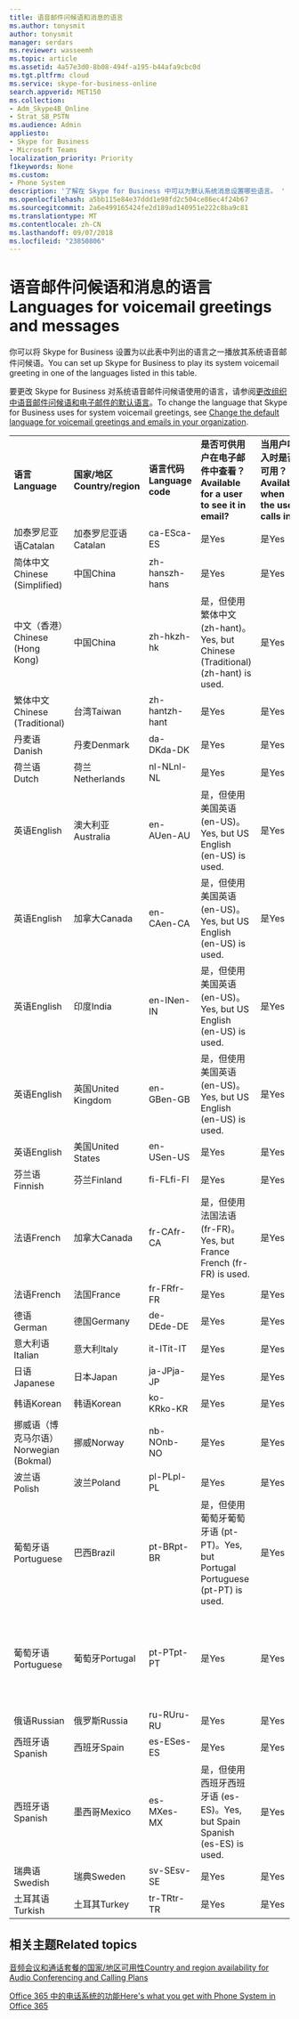 ```yaml
---
title: 语音邮件问候语和消息的语言
ms.author: tonysmit
author: tonysmit
manager: serdars
ms.reviewer: wasseemh
ms.topic: article
ms.assetid: 4a57e3d0-8b08-494f-a195-b44afa9cbc0d
ms.tgt.pltfrm: cloud
ms.service: skype-for-business-online
search.appverid: MET150
ms.collection:
- Adm_Skype4B_Online
- Strat_SB_PSTN
ms.audience: Admin
appliesto:
- Skype for Business
- Microsoft Teams
localization_priority: Priority
f1keywords: None
ms.custom:
- Phone System
description: '了解在 Skype for Business 中可以为默认系统消息设置哪些语言。 '
ms.openlocfilehash: a5bb115e84e37ddd1e98fd2c504ce86ec4f24b67
ms.sourcegitcommit: 2a6e499165424fe2d189ad140951e222c8ba9c81
ms.translationtype: MT
ms.contentlocale: zh-CN
ms.lasthandoff: 09/07/2018
ms.locfileid: "23850806"
---
```

# <a name="languages-for-voicemail-greetings-and-messages"></a><span data-ttu-id="37ccb-103">语音邮件问候语和消息的语言</span><span class="sxs-lookup"><span data-stu-id="37ccb-103">Languages for voicemail greetings and messages</span></span>

<span data-ttu-id="37ccb-104">你可以将 Skype for Business 设置为以此表中列出的语言之一播放其系统语音邮件问候语。</span><span class="sxs-lookup"><span data-stu-id="37ccb-104">You can set up Skype for Business to play its system voicemail greeting in one of the languages listed in this table.</span></span>
  
<span data-ttu-id="37ccb-105">要更改 Skype for Business 对系统语音邮件问候语使用的语言，请参阅[更改组织中语音邮件问候语和电子邮件的默认语言](change-the-default-language-for-greetings-and-emails.md)。</span><span class="sxs-lookup"><span data-stu-id="37ccb-105">To change the language that Skype for Business uses for system voicemail greetings, see [Change the default language for voicemail greetings and emails in your organization](change-the-default-language-for-greetings-and-emails.md).</span></span>
  
|||||||
|:-----|:-----|:-----|:-----|:-----|:-----|
|<span data-ttu-id="37ccb-106">**语言**</span><span class="sxs-lookup"><span data-stu-id="37ccb-106">**Language**</span></span> <br/> |<span data-ttu-id="37ccb-107">**国家/地区**</span><span class="sxs-lookup"><span data-stu-id="37ccb-107">**Country/region**</span></span> <br/> |<span data-ttu-id="37ccb-108">**语言代码**</span><span class="sxs-lookup"><span data-stu-id="37ccb-108">**Language code**</span></span> <br/> |<span data-ttu-id="37ccb-109">**是否可供用户在电子邮件中查看？**</span><span class="sxs-lookup"><span data-stu-id="37ccb-109">**Available for a user to see it in email?**</span></span> <br/> |<span data-ttu-id="37ccb-110">**当用户呼入时是否可用？**</span><span class="sxs-lookup"><span data-stu-id="37ccb-110">**Available when the user calls in?**</span></span> <br/> |<span data-ttu-id="37ccb-111">**转录是否可用？**</span><span class="sxs-lookup"><span data-stu-id="37ccb-111">**Transcription available?**</span></span> <br/> |
|<span data-ttu-id="37ccb-112">加泰罗尼亚语</span><span class="sxs-lookup"><span data-stu-id="37ccb-112">Catalan</span></span>  <br/> |<span data-ttu-id="37ccb-113">加泰罗尼亚语</span><span class="sxs-lookup"><span data-stu-id="37ccb-113">Catalan</span></span>  <br/> |<span data-ttu-id="37ccb-114">ca-ES</span><span class="sxs-lookup"><span data-stu-id="37ccb-114">ca-ES</span></span>  <br/> |<span data-ttu-id="37ccb-115">是</span><span class="sxs-lookup"><span data-stu-id="37ccb-115">Yes</span></span>  <br/> |<span data-ttu-id="37ccb-116">是</span><span class="sxs-lookup"><span data-stu-id="37ccb-116">Yes</span></span>  <br/> |<span data-ttu-id="37ccb-117">否</span><span class="sxs-lookup"><span data-stu-id="37ccb-117">No</span></span>  <br/> |
|<span data-ttu-id="37ccb-118">简体中文</span><span class="sxs-lookup"><span data-stu-id="37ccb-118">Chinese (Simplified)</span></span>  <br/> |<span data-ttu-id="37ccb-119">中国</span><span class="sxs-lookup"><span data-stu-id="37ccb-119">China</span></span>  <br/> |<span data-ttu-id="37ccb-120">zh-hans</span><span class="sxs-lookup"><span data-stu-id="37ccb-120">zh-hans</span></span>  <br/> |<span data-ttu-id="37ccb-121">是</span><span class="sxs-lookup"><span data-stu-id="37ccb-121">Yes</span></span>  <br/> |<span data-ttu-id="37ccb-122">是</span><span class="sxs-lookup"><span data-stu-id="37ccb-122">Yes</span></span>  <br/> |<span data-ttu-id="37ccb-123">是</span><span class="sxs-lookup"><span data-stu-id="37ccb-123">Yes</span></span>  <br/> |
|<span data-ttu-id="37ccb-124">中文（香港）</span><span class="sxs-lookup"><span data-stu-id="37ccb-124">Chinese (Hong Kong)</span></span>  <br/> |<span data-ttu-id="37ccb-125">中国</span><span class="sxs-lookup"><span data-stu-id="37ccb-125">China</span></span>  <br/> |<span data-ttu-id="37ccb-126">zh-hk</span><span class="sxs-lookup"><span data-stu-id="37ccb-126">zh-hk</span></span>  <br/> |<span data-ttu-id="37ccb-127">是，但使用繁体中文 (zh-hant)。</span><span class="sxs-lookup"><span data-stu-id="37ccb-127">Yes, but Chinese (Traditional) (zh-hant) is used.</span></span>  <br/> | <span data-ttu-id="37ccb-128">是</span><span class="sxs-lookup"><span data-stu-id="37ccb-128">Yes</span></span> <br/> |<span data-ttu-id="37ccb-129">是，但使用繁体中文 (zh-hant)。</span><span class="sxs-lookup"><span data-stu-id="37ccb-129">Yes, but Chinese (Traditional) (zh-hant) is used.</span></span>  <br/> |
|<span data-ttu-id="37ccb-130">繁体中文</span><span class="sxs-lookup"><span data-stu-id="37ccb-130">Chinese (Traditional)</span></span>  <br/> |<span data-ttu-id="37ccb-131">台湾</span><span class="sxs-lookup"><span data-stu-id="37ccb-131">Taiwan</span></span>  <br/> |<span data-ttu-id="37ccb-132">zh-hant</span><span class="sxs-lookup"><span data-stu-id="37ccb-132">zh-hant</span></span>  <br/> |<span data-ttu-id="37ccb-133">是</span><span class="sxs-lookup"><span data-stu-id="37ccb-133">Yes</span></span>  <br/> |<span data-ttu-id="37ccb-134">是</span><span class="sxs-lookup"><span data-stu-id="37ccb-134">Yes</span></span>  <br/> |<span data-ttu-id="37ccb-135">否</span><span class="sxs-lookup"><span data-stu-id="37ccb-135">No</span></span>  <br/> |
|<span data-ttu-id="37ccb-136">丹麦语</span><span class="sxs-lookup"><span data-stu-id="37ccb-136">Danish</span></span>  <br/> |<span data-ttu-id="37ccb-137">丹麦</span><span class="sxs-lookup"><span data-stu-id="37ccb-137">Denmark</span></span>  <br/> |<span data-ttu-id="37ccb-138">da-DK</span><span class="sxs-lookup"><span data-stu-id="37ccb-138">da-DK</span></span>  <br/> |<span data-ttu-id="37ccb-139">是</span><span class="sxs-lookup"><span data-stu-id="37ccb-139">Yes</span></span>  <br/> |<span data-ttu-id="37ccb-140">是</span><span class="sxs-lookup"><span data-stu-id="37ccb-140">Yes</span></span>  <br/> |<span data-ttu-id="37ccb-141">否</span><span class="sxs-lookup"><span data-stu-id="37ccb-141">No</span></span>  <br/> |
|<span data-ttu-id="37ccb-142">荷兰语</span><span class="sxs-lookup"><span data-stu-id="37ccb-142">Dutch</span></span>  <br/> |<span data-ttu-id="37ccb-143">荷兰</span><span class="sxs-lookup"><span data-stu-id="37ccb-143">Netherlands</span></span>  <br/> |<span data-ttu-id="37ccb-144">nl-NL</span><span class="sxs-lookup"><span data-stu-id="37ccb-144">nl-NL</span></span>  <br/> |<span data-ttu-id="37ccb-145">是</span><span class="sxs-lookup"><span data-stu-id="37ccb-145">Yes</span></span>  <br/> |<span data-ttu-id="37ccb-146">是</span><span class="sxs-lookup"><span data-stu-id="37ccb-146">Yes</span></span>  <br/> |<span data-ttu-id="37ccb-147">否</span><span class="sxs-lookup"><span data-stu-id="37ccb-147">No</span></span>  <br/> |
|<span data-ttu-id="37ccb-148">英语</span><span class="sxs-lookup"><span data-stu-id="37ccb-148">English</span></span>  <br/> |<span data-ttu-id="37ccb-149">澳大利亚</span><span class="sxs-lookup"><span data-stu-id="37ccb-149">Australia</span></span>  <br/> |<span data-ttu-id="37ccb-150">en-AU</span><span class="sxs-lookup"><span data-stu-id="37ccb-150">en-AU</span></span>  <br/> |<span data-ttu-id="37ccb-151">是，但使用美国英语 (en-US)。</span><span class="sxs-lookup"><span data-stu-id="37ccb-151">Yes, but US English (en-US) is used.</span></span>  <br/> |<span data-ttu-id="37ccb-152">是</span><span class="sxs-lookup"><span data-stu-id="37ccb-152">Yes</span></span>  <br/> |<span data-ttu-id="37ccb-153">是，但使用美国英语 (en-US)。</span><span class="sxs-lookup"><span data-stu-id="37ccb-153">Yes, but US English (en-US) is used.</span></span>  <br/> |
|<span data-ttu-id="37ccb-154">英语</span><span class="sxs-lookup"><span data-stu-id="37ccb-154">English</span></span>  <br/> |<span data-ttu-id="37ccb-155">加拿大</span><span class="sxs-lookup"><span data-stu-id="37ccb-155">Canada</span></span>  <br/> |<span data-ttu-id="37ccb-156">en-CA</span><span class="sxs-lookup"><span data-stu-id="37ccb-156">en-CA</span></span>  <br/> |<span data-ttu-id="37ccb-157">是，但使用美国英语 (en-US)。</span><span class="sxs-lookup"><span data-stu-id="37ccb-157">Yes, but US English (en-US) is used.</span></span>  <br/> |<span data-ttu-id="37ccb-158">是</span><span class="sxs-lookup"><span data-stu-id="37ccb-158">Yes</span></span>  <br/> |<span data-ttu-id="37ccb-159">是，但使用美国英语 (en-US)。</span><span class="sxs-lookup"><span data-stu-id="37ccb-159">Yes, but US English (en-US) is used.</span></span>  <br/> |
|<span data-ttu-id="37ccb-160">英语</span><span class="sxs-lookup"><span data-stu-id="37ccb-160">English</span></span>  <br/> |<span data-ttu-id="37ccb-161">印度</span><span class="sxs-lookup"><span data-stu-id="37ccb-161">India</span></span>  <br/> |<span data-ttu-id="37ccb-162">en-IN</span><span class="sxs-lookup"><span data-stu-id="37ccb-162">en-IN</span></span>  <br/> |<span data-ttu-id="37ccb-163">是，但使用美国英语 (en-US)。</span><span class="sxs-lookup"><span data-stu-id="37ccb-163">Yes, but US English (en-US) is used.</span></span>  <br/> |<span data-ttu-id="37ccb-164">是</span><span class="sxs-lookup"><span data-stu-id="37ccb-164">Yes</span></span>  <br/> |<span data-ttu-id="37ccb-165">是，但使用美国英语 (en-US)。</span><span class="sxs-lookup"><span data-stu-id="37ccb-165">Yes, but US English (en-US) is used.</span></span>  <br/> |
|<span data-ttu-id="37ccb-166">英语</span><span class="sxs-lookup"><span data-stu-id="37ccb-166">English</span></span>  <br/> |<span data-ttu-id="37ccb-167">英国</span><span class="sxs-lookup"><span data-stu-id="37ccb-167">United Kingdom</span></span>  <br/> |<span data-ttu-id="37ccb-168">en-GB</span><span class="sxs-lookup"><span data-stu-id="37ccb-168">en-GB</span></span>  <br/> |<span data-ttu-id="37ccb-169">是，但使用美国英语 (en-US)。</span><span class="sxs-lookup"><span data-stu-id="37ccb-169">Yes, but US English (en-US) is used.</span></span>  <br/> |<span data-ttu-id="37ccb-170">是</span><span class="sxs-lookup"><span data-stu-id="37ccb-170">Yes</span></span>  <br/> |<span data-ttu-id="37ccb-171">是，但使用美国英语 (en-US)。</span><span class="sxs-lookup"><span data-stu-id="37ccb-171">Yes, but US English (en-US) is used.</span></span>  <br/> |
|<span data-ttu-id="37ccb-172">英语</span><span class="sxs-lookup"><span data-stu-id="37ccb-172">English</span></span>  <br/> |<span data-ttu-id="37ccb-173">美国</span><span class="sxs-lookup"><span data-stu-id="37ccb-173">United States</span></span>  <br/> |<span data-ttu-id="37ccb-174">en-US</span><span class="sxs-lookup"><span data-stu-id="37ccb-174">en-US</span></span>  <br/> |<span data-ttu-id="37ccb-175">是</span><span class="sxs-lookup"><span data-stu-id="37ccb-175">Yes</span></span>  <br/> |<span data-ttu-id="37ccb-176">是</span><span class="sxs-lookup"><span data-stu-id="37ccb-176">Yes</span></span>  <br/> |<span data-ttu-id="37ccb-177">是</span><span class="sxs-lookup"><span data-stu-id="37ccb-177">Yes</span></span>  <br/> |
|<span data-ttu-id="37ccb-178">芬兰语</span><span class="sxs-lookup"><span data-stu-id="37ccb-178">Finnish</span></span>  <br/> |<span data-ttu-id="37ccb-179">芬兰</span><span class="sxs-lookup"><span data-stu-id="37ccb-179">Finland</span></span>  <br/> |<span data-ttu-id="37ccb-180">fi-FL</span><span class="sxs-lookup"><span data-stu-id="37ccb-180">fi-Fl</span></span>  <br/> |<span data-ttu-id="37ccb-181">是</span><span class="sxs-lookup"><span data-stu-id="37ccb-181">Yes</span></span>  <br/> |<span data-ttu-id="37ccb-182">是</span><span class="sxs-lookup"><span data-stu-id="37ccb-182">Yes</span></span>  <br/> |<span data-ttu-id="37ccb-183">否</span><span class="sxs-lookup"><span data-stu-id="37ccb-183">No</span></span>  <br/> |
|<span data-ttu-id="37ccb-184">法语</span><span class="sxs-lookup"><span data-stu-id="37ccb-184">French</span></span>  <br/> |<span data-ttu-id="37ccb-185">加拿大</span><span class="sxs-lookup"><span data-stu-id="37ccb-185">Canada</span></span>  <br/> |<span data-ttu-id="37ccb-186">fr-CA</span><span class="sxs-lookup"><span data-stu-id="37ccb-186">fr-CA</span></span>  <br/> |<span data-ttu-id="37ccb-187">是，但使用法国法语 (fr-FR)。</span><span class="sxs-lookup"><span data-stu-id="37ccb-187">Yes, but France French (fr-FR) is used.</span></span>  <br/> |<span data-ttu-id="37ccb-188">是</span><span class="sxs-lookup"><span data-stu-id="37ccb-188">Yes</span></span>  <br/> |<span data-ttu-id="37ccb-189">是，但使用法国法语 (fr-FR)。</span><span class="sxs-lookup"><span data-stu-id="37ccb-189">Yes, but France French (fr-FR) is used.</span></span>  <br/> |
|<span data-ttu-id="37ccb-190">法语</span><span class="sxs-lookup"><span data-stu-id="37ccb-190">French</span></span>  <br/> |<span data-ttu-id="37ccb-191">法国</span><span class="sxs-lookup"><span data-stu-id="37ccb-191">France</span></span>  <br/> |<span data-ttu-id="37ccb-192">fr-FR</span><span class="sxs-lookup"><span data-stu-id="37ccb-192">fr-FR</span></span>  <br/> |<span data-ttu-id="37ccb-193">是</span><span class="sxs-lookup"><span data-stu-id="37ccb-193">Yes</span></span>  <br/> |<span data-ttu-id="37ccb-194">是</span><span class="sxs-lookup"><span data-stu-id="37ccb-194">Yes</span></span>  <br/> |<span data-ttu-id="37ccb-195">是</span><span class="sxs-lookup"><span data-stu-id="37ccb-195">Yes</span></span>  <br/> |
|<span data-ttu-id="37ccb-196">德语</span><span class="sxs-lookup"><span data-stu-id="37ccb-196">German</span></span>  <br/> |<span data-ttu-id="37ccb-197">德国</span><span class="sxs-lookup"><span data-stu-id="37ccb-197">Germany</span></span>  <br/> |<span data-ttu-id="37ccb-198">de-DE</span><span class="sxs-lookup"><span data-stu-id="37ccb-198">de-DE</span></span>  <br/> |<span data-ttu-id="37ccb-199">是</span><span class="sxs-lookup"><span data-stu-id="37ccb-199">Yes</span></span>  <br/> |<span data-ttu-id="37ccb-200">是</span><span class="sxs-lookup"><span data-stu-id="37ccb-200">Yes</span></span>  <br/> |<span data-ttu-id="37ccb-201">是</span><span class="sxs-lookup"><span data-stu-id="37ccb-201">Yes</span></span>  <br/> |
|<span data-ttu-id="37ccb-202">意大利语</span><span class="sxs-lookup"><span data-stu-id="37ccb-202">Italian</span></span>  <br/> |<span data-ttu-id="37ccb-203">意大利</span><span class="sxs-lookup"><span data-stu-id="37ccb-203">Italy</span></span>  <br/> |<span data-ttu-id="37ccb-204">it-IT</span><span class="sxs-lookup"><span data-stu-id="37ccb-204">it-IT</span></span>  <br/> |<span data-ttu-id="37ccb-205">是</span><span class="sxs-lookup"><span data-stu-id="37ccb-205">Yes</span></span>  <br/> |<span data-ttu-id="37ccb-206">是</span><span class="sxs-lookup"><span data-stu-id="37ccb-206">Yes</span></span>  <br/> |<span data-ttu-id="37ccb-207">是</span><span class="sxs-lookup"><span data-stu-id="37ccb-207">Yes</span></span>  <br/> |
|<span data-ttu-id="37ccb-208">日语</span><span class="sxs-lookup"><span data-stu-id="37ccb-208">Japanese</span></span>  <br/> |<span data-ttu-id="37ccb-209">日本</span><span class="sxs-lookup"><span data-stu-id="37ccb-209">Japan</span></span>  <br/> |<span data-ttu-id="37ccb-210">ja-JP</span><span class="sxs-lookup"><span data-stu-id="37ccb-210">ja-JP</span></span>  <br/> |<span data-ttu-id="37ccb-211">是</span><span class="sxs-lookup"><span data-stu-id="37ccb-211">Yes</span></span>  <br/> |<span data-ttu-id="37ccb-212">是</span><span class="sxs-lookup"><span data-stu-id="37ccb-212">Yes</span></span>  <br/> |<span data-ttu-id="37ccb-213">否</span><span class="sxs-lookup"><span data-stu-id="37ccb-213">No</span></span>  <br/> |
|<span data-ttu-id="37ccb-214">韩语</span><span class="sxs-lookup"><span data-stu-id="37ccb-214">Korean</span></span>  <br/> |<span data-ttu-id="37ccb-215">韩语</span><span class="sxs-lookup"><span data-stu-id="37ccb-215">Korean</span></span>  <br/> |<span data-ttu-id="37ccb-216">ko-KR</span><span class="sxs-lookup"><span data-stu-id="37ccb-216">ko-KR</span></span>  <br/> |<span data-ttu-id="37ccb-217">是</span><span class="sxs-lookup"><span data-stu-id="37ccb-217">Yes</span></span>  <br/> |<span data-ttu-id="37ccb-218">是</span><span class="sxs-lookup"><span data-stu-id="37ccb-218">Yes</span></span>  <br/> |<span data-ttu-id="37ccb-219">否</span><span class="sxs-lookup"><span data-stu-id="37ccb-219">No</span></span>  <br/> |
|<span data-ttu-id="37ccb-220">挪威语（博克马尔语）</span><span class="sxs-lookup"><span data-stu-id="37ccb-220">Norwegian (Bokmal)</span></span>  <br/> |<span data-ttu-id="37ccb-221">挪威</span><span class="sxs-lookup"><span data-stu-id="37ccb-221">Norway</span></span>  <br/> |<span data-ttu-id="37ccb-222">nb-NO</span><span class="sxs-lookup"><span data-stu-id="37ccb-222">nb-NO</span></span>  <br/> |<span data-ttu-id="37ccb-223">是</span><span class="sxs-lookup"><span data-stu-id="37ccb-223">Yes</span></span>  <br/> |<span data-ttu-id="37ccb-224">是</span><span class="sxs-lookup"><span data-stu-id="37ccb-224">Yes</span></span>  <br/> |<span data-ttu-id="37ccb-225">否</span><span class="sxs-lookup"><span data-stu-id="37ccb-225">No</span></span>  <br/> |
|<span data-ttu-id="37ccb-226">波兰语</span><span class="sxs-lookup"><span data-stu-id="37ccb-226">Polish</span></span>  <br/> |<span data-ttu-id="37ccb-227">波兰</span><span class="sxs-lookup"><span data-stu-id="37ccb-227">Poland</span></span>  <br/> |<span data-ttu-id="37ccb-228">pl-PL</span><span class="sxs-lookup"><span data-stu-id="37ccb-228">pl-PL</span></span>  <br/> |<span data-ttu-id="37ccb-229">是</span><span class="sxs-lookup"><span data-stu-id="37ccb-229">Yes</span></span>  <br/> | <span data-ttu-id="37ccb-230">是</span><span class="sxs-lookup"><span data-stu-id="37ccb-230">Yes</span></span> <br/> |<span data-ttu-id="37ccb-231">否</span><span class="sxs-lookup"><span data-stu-id="37ccb-231">No</span></span>  <br/> |
|<span data-ttu-id="37ccb-232">葡萄牙语</span><span class="sxs-lookup"><span data-stu-id="37ccb-232">Portuguese</span></span>  <br/> |<span data-ttu-id="37ccb-233">巴西</span><span class="sxs-lookup"><span data-stu-id="37ccb-233">Brazil</span></span>  <br/> |<span data-ttu-id="37ccb-234">pt-BR</span><span class="sxs-lookup"><span data-stu-id="37ccb-234">pt-BR</span></span>  <br/> |<span data-ttu-id="37ccb-235">是，但使用葡萄牙葡萄牙语 (pt-PT)。</span><span class="sxs-lookup"><span data-stu-id="37ccb-235">Yes, but Portugal Portuguese (pt-PT) is used.</span></span>  <br/> |<span data-ttu-id="37ccb-236">是</span><span class="sxs-lookup"><span data-stu-id="37ccb-236">Yes</span></span>  <br/> |<span data-ttu-id="37ccb-237">是</span><span class="sxs-lookup"><span data-stu-id="37ccb-237">Yes</span></span>  <br/> |
|<span data-ttu-id="37ccb-238">葡萄牙语</span><span class="sxs-lookup"><span data-stu-id="37ccb-238">Portuguese</span></span>  <br/> |<span data-ttu-id="37ccb-239">葡萄牙</span><span class="sxs-lookup"><span data-stu-id="37ccb-239">Portugal</span></span>  <br/> |<span data-ttu-id="37ccb-240">pt-PT</span><span class="sxs-lookup"><span data-stu-id="37ccb-240">pt-PT</span></span>  <br/> |<span data-ttu-id="37ccb-241">是</span><span class="sxs-lookup"><span data-stu-id="37ccb-241">Yes</span></span>  <br/> |<span data-ttu-id="37ccb-242">是</span><span class="sxs-lookup"><span data-stu-id="37ccb-242">Yes</span></span>  <br/> |<span data-ttu-id="37ccb-243">是，但使用巴西葡萄牙语 (pt-BR)。</span><span class="sxs-lookup"><span data-stu-id="37ccb-243">Yes, but Brazil Portuguese (pt-BR) is used.</span></span>  <br/> |
|<span data-ttu-id="37ccb-244">俄语</span><span class="sxs-lookup"><span data-stu-id="37ccb-244">Russian</span></span>  <br/> |<span data-ttu-id="37ccb-245">俄罗斯</span><span class="sxs-lookup"><span data-stu-id="37ccb-245">Russia</span></span>  <br/> |<span data-ttu-id="37ccb-246">ru-RU</span><span class="sxs-lookup"><span data-stu-id="37ccb-246">ru-RU</span></span>  <br/> |<span data-ttu-id="37ccb-247">是</span><span class="sxs-lookup"><span data-stu-id="37ccb-247">Yes</span></span>  <br/> |<span data-ttu-id="37ccb-248">是</span><span class="sxs-lookup"><span data-stu-id="37ccb-248">Yes</span></span>  <br/> |<span data-ttu-id="37ccb-249">否</span><span class="sxs-lookup"><span data-stu-id="37ccb-249">No</span></span>  <br/> |
|<span data-ttu-id="37ccb-250">西班牙语</span><span class="sxs-lookup"><span data-stu-id="37ccb-250">Spanish</span></span>  <br/> |<span data-ttu-id="37ccb-251">西班牙</span><span class="sxs-lookup"><span data-stu-id="37ccb-251">Spain</span></span>  <br/> |<span data-ttu-id="37ccb-252">es-ES</span><span class="sxs-lookup"><span data-stu-id="37ccb-252">es-ES</span></span>  <br/> |<span data-ttu-id="37ccb-253">是</span><span class="sxs-lookup"><span data-stu-id="37ccb-253">Yes</span></span>  <br/> |<span data-ttu-id="37ccb-254">是</span><span class="sxs-lookup"><span data-stu-id="37ccb-254">Yes</span></span>  <br/> |<span data-ttu-id="37ccb-255">是</span><span class="sxs-lookup"><span data-stu-id="37ccb-255">Yes</span></span>  <br/> |
|<span data-ttu-id="37ccb-256">西班牙语</span><span class="sxs-lookup"><span data-stu-id="37ccb-256">Spanish</span></span>  <br/> |<span data-ttu-id="37ccb-257">墨西哥</span><span class="sxs-lookup"><span data-stu-id="37ccb-257">Mexico</span></span>  <br/> |<span data-ttu-id="37ccb-258">es-MX</span><span class="sxs-lookup"><span data-stu-id="37ccb-258">es-MX</span></span>  <br/> |<span data-ttu-id="37ccb-259">是，但使用西班牙西班牙语 (es-ES)。</span><span class="sxs-lookup"><span data-stu-id="37ccb-259">Yes, but Spain Spanish (es-ES) is used.</span></span>  <br/> |<span data-ttu-id="37ccb-260">是</span><span class="sxs-lookup"><span data-stu-id="37ccb-260">Yes</span></span>  <br/> |<span data-ttu-id="37ccb-261">是，但使用西班牙西班牙语 (es-ES)。</span><span class="sxs-lookup"><span data-stu-id="37ccb-261">Yes, but Spain Spanish (es-ES) is used.</span></span>  <br/> |
|<span data-ttu-id="37ccb-262">瑞典语</span><span class="sxs-lookup"><span data-stu-id="37ccb-262">Swedish</span></span>  <br/> |<span data-ttu-id="37ccb-263">瑞典</span><span class="sxs-lookup"><span data-stu-id="37ccb-263">Sweden</span></span>  <br/> |<span data-ttu-id="37ccb-264">sv-SE</span><span class="sxs-lookup"><span data-stu-id="37ccb-264">sv-SE</span></span>  <br/> |<span data-ttu-id="37ccb-265">是</span><span class="sxs-lookup"><span data-stu-id="37ccb-265">Yes</span></span>  <br/> |<span data-ttu-id="37ccb-266">是</span><span class="sxs-lookup"><span data-stu-id="37ccb-266">Yes</span></span>  <br/> |<span data-ttu-id="37ccb-267">否</span><span class="sxs-lookup"><span data-stu-id="37ccb-267">No</span></span>  <br/> |
|<span data-ttu-id="37ccb-268">土耳其语</span><span class="sxs-lookup"><span data-stu-id="37ccb-268">Turkish</span></span>  <br/> |<span data-ttu-id="37ccb-269">土耳其</span><span class="sxs-lookup"><span data-stu-id="37ccb-269">Turkey</span></span>  <br/> |<span data-ttu-id="37ccb-270">tr-TR</span><span class="sxs-lookup"><span data-stu-id="37ccb-270">tr-TR</span></span>  <br/> |<span data-ttu-id="37ccb-271">是</span><span class="sxs-lookup"><span data-stu-id="37ccb-271">Yes</span></span>  <br/> |<span data-ttu-id="37ccb-272">是</span><span class="sxs-lookup"><span data-stu-id="37ccb-272">Yes</span></span>  <br/> |<span data-ttu-id="37ccb-273">否</span><span class="sxs-lookup"><span data-stu-id="37ccb-273">No</span></span>  <br/> |
   
## <a name="related-topics"></a><span data-ttu-id="37ccb-274">相关主题</span><span class="sxs-lookup"><span data-stu-id="37ccb-274">Related topics</span></span>
[<span data-ttu-id="37ccb-275">音频会议和通话套餐的国家/地区可用性</span><span class="sxs-lookup"><span data-stu-id="37ccb-275">Country and region availability for Audio Conferencing and Calling Plans</span></span>](country-and-region-availability-for-audio-conferencing-and-calling-plans/country-and-region-availability-for-audio-conferencing-and-calling-plans.md)

[<span data-ttu-id="37ccb-276">Office 365 中的电话系统的功能</span><span class="sxs-lookup"><span data-stu-id="37ccb-276">Here's what you get with Phone System in Office 365</span></span>](here-s-what-you-get-with-phone-system.md)
  
  
 
